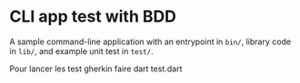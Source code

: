 # CLI app test with BDD

A sample command-line application with an entrypoint in `bin/`, library code
in `lib/`, and example unit test in `test/`.

Pour lancer les test gherkin faire dart test.dart
